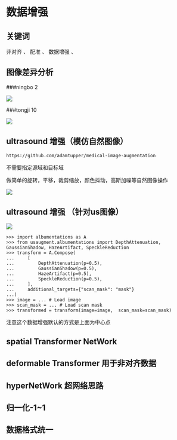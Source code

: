 # 数据增强

## 关键词

非对齐 、 配准 、 数据增强 、 

## 图像差异分析

###ningbo 2

![](https://cdn.jsdelivr.net/gh/tj-messi/picture/20250420135158.png)

###tongji 10

![](https://cdn.jsdelivr.net/gh/tj-messi/picture/20250420135244.png)

## ultrasound 增强（模仿自然图像）

	https://github.com/adamtupper/medical-image-augmentation

不需要指定源域和目标域

做简单的旋转，平移，裁剪缩放，颜色抖动，高斯加噪等自然图像操作

![](https://cdn.jsdelivr.net/gh/tj-messi/picture/1745127192406.png)

## ultrasound 增强 （针对us图像）

![](https://cdn.jsdelivr.net/gh/tj-messi/picture/20250420133446.png)

	>>> import albumentations as A
	>>> from usaugment.albumentations import DepthAttenuation, GaussianShadow, HazeArtifact, SpeckleReduction
	>>> transform = A.Compose(
	...     [
	...         DepthAttenuation(p=0.5),
	...         GaussianShadow(p=0.5),
	...         HazeArtifact(p=0.5),
	...         SpeckleReduction(p=0.5),
	...     ],
	...     additional_targets={"scan_mask": "mask"}
	...)
	>>> image = ... # Load image
	>>> scan_mask = ... # Load scan mask
	>>> transformed = transform(image=image,  scan_mask=scan_mask)

注意这个数据增强默认的方式是上面为中心点

## spatial Transformer NetWork 

## deformable Transformer 用于非对齐数据

## hyperNetWork 超网络思路

## 归一化-1~1

## 数据格式统一

